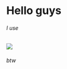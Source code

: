 # Hello guys

<p align="center">
  <h6>I use</h6>
  <img src="https://img.shields.io/badge/vercel%20-%23000000.svg?&style=for-the-badge&logo=vercel&logoColor=white](https://ziadoua.github.io/m3-Markdown-Badges/badges/Arch/arch1.svg"/>
<h6>btw</h6>
</p>
